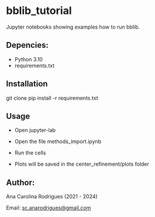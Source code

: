 # bblib_tutorial

Jupyter notebooks showing examples how to run bblib.

## Depencies:

- Python 3.10
- requirements.txt

## Installation

git clone
pip install -r requirements.txt

## Usage

- Open jupyter-lab

- Open the file methods_import.ipynb

- Run the cells

- Plots will be saved in the center_refinement/plots folder

## Author:

Ana Carolina Rodrigues (2021 - 2024)

Email: sc.anarodrigues@gmail.com
